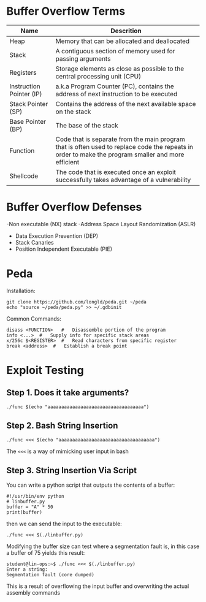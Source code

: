 # Buffer Overflow Terms
| Name | Descrition |
| - | - |
|Heap|Memory that can be allocated and deallocated|
|Stack|A contiguous section of memory used for passing arguments|
|Registers|Storage elements as close as possible to the central processing unit (CPU)|
|Instruction Pointer (IP)|a.k.a Program Counter (PC), contains the address of next instruction to be executed|
|Stack Pointer (SP)|Contains the address of the next available space on the stack|
|Base Pointer (BP)|The base of the stack|
|Function|Code that is separate from the main program that is often used to replace code the repeats in order to make the program smaller and more efficient|
|Shellcode|The code that is executed once an exploit successfully takes advantage of a vulnerability|

# Buffer Overflow Defenses
-Non executable (NX) stack
-Address Space Layout Randomization (ASLR)
- Data Execution Prevention (DEP)
- Stack Canaries
- Position Independent Executable (PIE)

# Peda
Installation:
```
git clone https://github.com/longld/peda.git ~/peda
echo "source ~/peda/peda.py" >> ~/.gdbinit
```
Common Commands:
```
disass <FUNCTION>   #   Disassemble portion of the program
info <...>  #   Supply info for specific stack areas
x/256c $<REGISTER>  #   Read characters from specific register
break <address>  #   Establish a break point
```
# Exploit Testing
## Step 1. Does it take arguments?
```
./func $(echo "aaaaaaaaaaaaaaaaaaaaaaaaaaaaaaaaaaa")
```
## Step 2. Bash String Insertion
```
./func <<< $(echo "aaaaaaaaaaaaaaaaaaaaaaaaaaaaaaaaaaa")
```
The `<<<` is a way of mimicking user input in bash
## Step 3. String Insertion Via Script
You can write a python script that outputs the contents of a buffer:
```
#!/usr/bin/env python
# linbuffer.py
buffer = "A" * 50
print(buffer)
```
then we can send the input to the executable:
```
./func <<< $(./linbuffer.py)
```
Modifying the buffer size can test where a segmentation fault is, in this case a buffer of 75 yields this result:
```
student@lin-ops:~$ ./func <<< $(./linbuffer.py)
Enter a string: 
Segmentation fault (core dumped)
```
This is a result of overflowing the input buffer and overwriting the actual assembly commands
